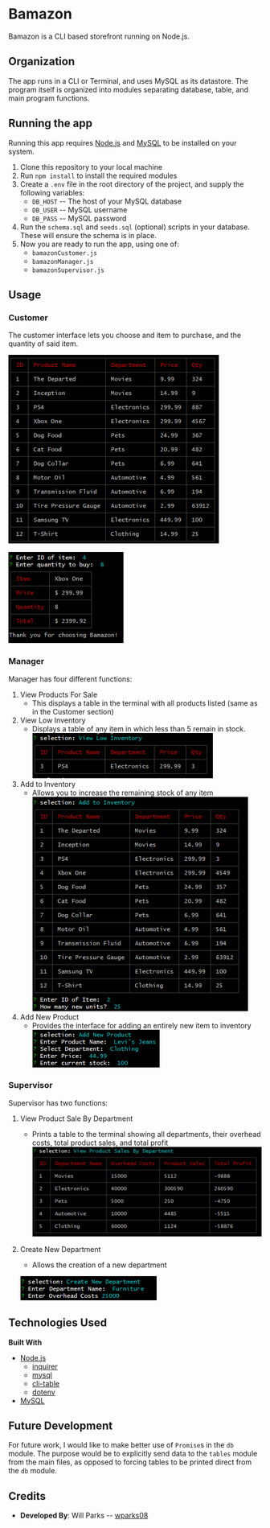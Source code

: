 # Bamazon

Bamazon is a CLI based storefront running on Node.js.

## Organization

The app runs in a CLI or Terminal, and uses MySQL as its datastore. The program itself is organized into modules separating database, table, and main program functions.

## Running the app

Running this app requires [Node.js](https://www.nodejs.org) and [MySQL](https://www.mysql.com/) to be installed on your system.

1. Clone this repository to your local machine
2. Run `npm install` to install the required modules
3. Create a `.env` file in the root directory of the project, and supply the following variables:
    - `DB_HOST` -- The host of your MySQL database
    - `DB_USER` -- MySQL username
    - `DB_PASS` -- MySQL password
4. Run the `schema.sql` and `seeds.sql` (optional) scripts in your database. These will ensure the schema is in place.
5. Now you are ready to run the app, using one of:
    - `bamazonCustomer.js`
    - `bamazonManager.js`
    - `bamazonSupervisor.js`

## Usage

### Customer

The customer interface lets you choose and item to purchase, and the quantity of said item.

![Product Table](./assets/img/product-table.png)

![Order Fulfilled](./assets/img/customer-order-fill.png)


### Manager

Manager has four different functions:

1. View Products For Sale
    - This displays a table in the terminal with all products listed (same as in the Customer section)
2. View Low Inventory
    - Displays a table of any item in which less than 5 remain in stock.
    ![View Low Inventory](./assets/img/low-inventory.png)
3. Add to Inventory
    - Allows you to increase the remaining stock of any item
    ![Add To Inventory](./assets/img/add-to-inventory.png)
4. Add New Product
    - Provides the interface for adding an entirely new item to inventory
    ![Add New Product](./assets/img/add-new-product.png)

### Supervisor

Supervisor has two functions:

1. View Product Sale By Department
    - Prints a table to the terminal showing all departments, their overhead costs, total product sales, and total profit
    ![View Product Sales By Department](./assets/img/department-sales.png)
2. Create New Department
    - Allows the creation of a new department
    
    ![Create New Department](./assets/img/create-new-department.png)

## Technologies Used
<b>Built With</b>
* [Node.js](https://www.nodejs.org)
    - [inquirer](https://www.npmjs.com/package/inquirer)
    - [mysql](https://www.npmjs.com/package/mysql)
    - [cli-table](https://www.npmjs.com/package/cli-table)
    - [dotenv](https://www.npmjs.com/package/dotenv)
* [MySQL](https://www.mysql.com)

## Future Development

For future work, I would like to make better use of `Promise`s in the `db` module. The purpose would be to explicitly send data to the `tables` module from the main files, as opposed to forcing tables to be printed direct from the `db` module.

## Credits

- <b>Developed By</b>: Will Parks -- [wparks08](https://www.github.com/wparks08)